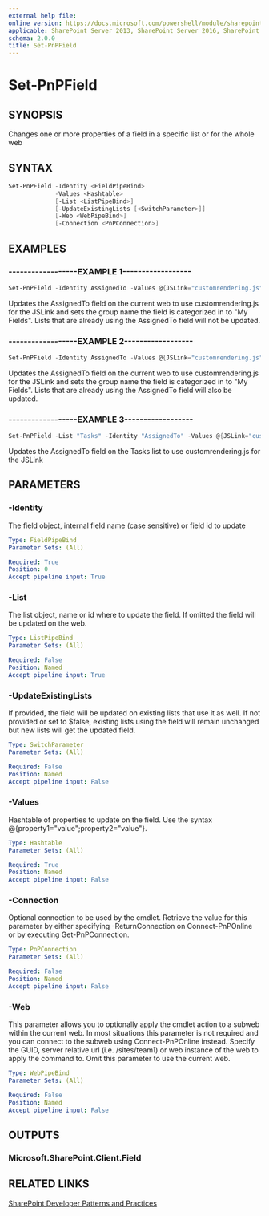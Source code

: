 ```yaml
---
external help file:
online version: https://docs.microsoft.com/powershell/module/sharepoint-pnp/set-pnpfield
applicable: SharePoint Server 2013, SharePoint Server 2016, SharePoint Server 2019, SharePoint Online
schema: 2.0.0
title: Set-PnPField
---
```


# Set-PnPField

## SYNOPSIS
Changes one or more properties of a field in a specific list or for the whole web

## SYNTAX 

```powershell
Set-PnPField -Identity <FieldPipeBind>
             -Values <Hashtable>
             [-List <ListPipeBind>]
             [-UpdateExistingLists [<SwitchParameter>]]
             [-Web <WebPipeBind>]
             [-Connection <PnPConnection>]
```

## EXAMPLES

### ------------------EXAMPLE 1------------------
```powershell
Set-PnPField -Identity AssignedTo -Values @{JSLink="customrendering.js";Group="My fields"}
```

Updates the AssignedTo field on the current web to use customrendering.js for the JSLink and sets the group name the field is categorized in to "My Fields". Lists that are already using the AssignedTo field will not be updated.

### ------------------EXAMPLE 2------------------
```powershell
Set-PnPField -Identity AssignedTo -Values @{JSLink="customrendering.js";Group="My fields"} -UpdateExistingLists
```

Updates the AssignedTo field on the current web to use customrendering.js for the JSLink and sets the group name the field is categorized in to "My Fields". Lists that are already using the AssignedTo field will also be updated.

### ------------------EXAMPLE 3------------------
```powershell
Set-PnPField -List "Tasks" -Identity "AssignedTo" -Values @{JSLink="customrendering.js"}
```

Updates the AssignedTo field on the Tasks list to use customrendering.js for the JSLink

## PARAMETERS

### -Identity
The field object, internal field name (case sensitive) or field id to update

```yaml
Type: FieldPipeBind
Parameter Sets: (All)

Required: True
Position: 0
Accept pipeline input: True
```

### -List
The list object, name or id where to update the field. If omitted the field will be updated on the web.

```yaml
Type: ListPipeBind
Parameter Sets: (All)

Required: False
Position: Named
Accept pipeline input: True
```

### -UpdateExistingLists
If provided, the field will be updated on existing lists that use it as well. If not provided or set to $false, existing lists using the field will remain unchanged but new lists will get the updated field.

```yaml
Type: SwitchParameter
Parameter Sets: (All)

Required: False
Position: Named
Accept pipeline input: False
```

### -Values
Hashtable of properties to update on the field. Use the syntax @{property1="value";property2="value"}.

```yaml
Type: Hashtable
Parameter Sets: (All)

Required: True
Position: Named
Accept pipeline input: False
```

### -Connection
Optional connection to be used by the cmdlet. Retrieve the value for this parameter by either specifying -ReturnConnection on Connect-PnPOnline or by executing Get-PnPConnection.

```yaml
Type: PnPConnection
Parameter Sets: (All)

Required: False
Position: Named
Accept pipeline input: False
```

### -Web
This parameter allows you to optionally apply the cmdlet action to a subweb within the current web. In most situations this parameter is not required and you can connect to the subweb using Connect-PnPOnline instead. Specify the GUID, server relative url (i.e. /sites/team1) or web instance of the web to apply the command to. Omit this parameter to use the current web.

```yaml
Type: WebPipeBind
Parameter Sets: (All)

Required: False
Position: Named
Accept pipeline input: False
```

## OUTPUTS

### Microsoft.SharePoint.Client.Field

## RELATED LINKS

[SharePoint Developer Patterns and Practices](https://aka.ms/sppnp)